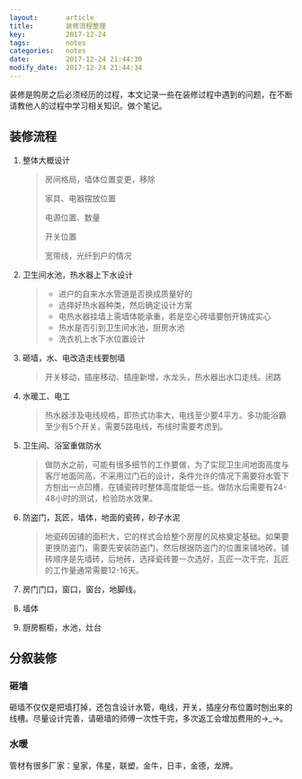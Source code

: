 ```yaml
---
layout:       article
title:        装修流程整理
key:          2017-12-24
tags:         notes
categories:   notes
date:         2017-12-24 21:44:30
modify_date:  2017-12-24 21:44:34
---
```


 装修是购房之后必须经历的过程，本文记录一些在装修过程中遇到的问题，在不断请教他人的过程中学习相关知识。做个笔记。

<!--more-->

## 装修流程

1. 整体大概设计

   > 房间格局，墙体位置变更，移除
   >
   > 家具、电器摆放位置
   >
   > 电源位置、数量
   >
   > 开关位置
   >
   > 宽带线，光纤到户的情况

2. 卫生间水池，热水器上下水设计

   > - 进户的自来水水管道是否换成质量好的
   > - 选择好热水器种类，然后确定设计方案
   > - 电热水器挂墙上需墙体能承重，若是空心砖墙要刨开铸成实心
   > - 热水是否引到卫生间水池，厨房水池
   > - 洗衣机上水下水位置设计

3. 砸墙，水、电改造走线要刨墙

   > 开关移动，插座移动、插座新增，水龙头，热水器出水口走线。闭路

4. 水暖工、电工

   > 热水器涉及电线规格，即热式功率大，电线至少要4平方。多功能浴霸至少有5个开关，需要5路电线，布线时需要考虑到。

5. 卫生间、浴室重做防水

   > 做防水之前，可能有很多细节的工作要做，为了实现卫生间地面高度与客厅地面同高，不采用过门石的设计，条件允许的情况下需要将水管下方刨出一点凹槽，在铺瓷砖时整体高度能低一些。做防水后需要有24-48小时的测试，检验防水效果。

6. 防盗门，瓦匠，墙体，地面的瓷砖，砂子水泥

   > 地瓷砖因铺的面积大，它的样式会给整个房屋的风格奠定基础。如果要更换防盗门，需要先安装防盗门，然后根据防盗门的位置来铺地砖。铺砖顺序是先墙砖，后地砖，选择瓷砖要一次选好，瓦匠一次干完，瓦匠的工作量通常需要12-16天。

7. 房门门口，窗口，窗台，地脚线。

8. 墙体

9. 厨房橱柜，水池，灶台


## 分叙装修

### 砸墙

砸墙不仅仅是把墙打掉，还包含设计水管，电线，开关，插座分布位置时刨出来的线槽。尽量设计完善，请砸墙的师傅一次性干完，多次返工会增加费用的→_→。

### 水暖

管材有很多厂家：皇家，伟星，联塑，金牛，日丰，金德，龙牌。